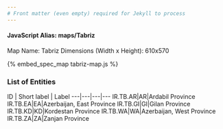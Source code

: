 ```yaml
---
# Front matter (even empty) required for Jekyll to process
---
```


#### JavaScript Alias: maps/Tabriz

Map Name: Tabriz
Dimensions (Width x Height): 610x570



{% embed_spec_map tabriz-map.js %}

### List of Entities

ID | Short label | Label
---|---|---|---
IR.TB.AR|AR|Ardabil Province
IR.TB.EA|EA|Azerbaijan, East Province
IR.TB.GI|GI|Gilan Province
IR.TB.KD|KD|Kordestan Province
IR.TB.WA|WA|Azerbaijan, West Province
IR.TB.ZA|ZA|Zanjan Province
